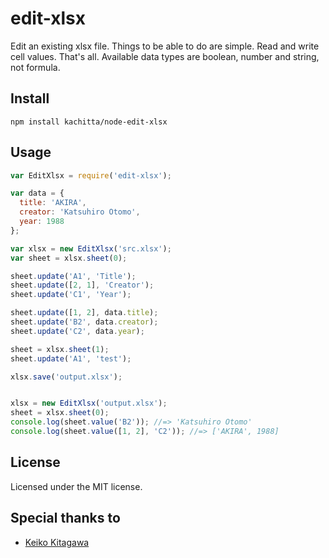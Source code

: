 # edit-xlsx

Edit an existing xlsx file. Things to be able to do are simple. Read and write cell values. That's all. Available data types are boolean, number and string, not formula.


## Install

```shell
npm install kachitta/node-edit-xlsx
```


## Usage

```js
var EditXlsx = require('edit-xlsx');

var data = {
  title: 'AKIRA',
  creator: 'Katsuhiro Otomo',
  year: 1988
};

var xlsx = new EditXlsx('src.xlsx');
var sheet = xlsx.sheet(0);

sheet.update('A1', 'Title');
sheet.update([2, 1], 'Creator');
sheet.update('C1', 'Year');

sheet.update([1, 2], data.title);
sheet.update('B2', data.creator);
sheet.update('C2', data.year);

sheet = xlsx.sheet(1);
sheet.update('A1', 'test');

xlsx.save('output.xlsx');


xlsx = new EditXlsx('output.xlsx');
sheet = xlsx.sheet(0);
console.log(sheet.value('B2')); //=> 'Katsuhiro Otomo'
console.log(sheet.value([1, 2], 'C2')); //=> ['AKIRA', 1988]
```


## License

Licensed under the MIT license.


## Special thanks to

* [Keiko Kitagawa](http://official.stardust.co.jp/keiko/)
